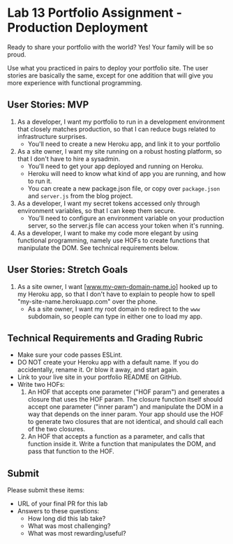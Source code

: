 # Lab 13 Portfolio Assignment - Production Deployment

Ready to share your portfolio with the world? Yes! Your family will be so proud.

Use what you practiced in pairs to deploy your portfolio site. The user stories are basically the same, except for one addition that will give you more experience with functional programming.

## User Stories: MVP
1. As a developer, I want my portfolio to run in a development environment that closely matches production, so that I can reduce bugs related to infrastructure surprises.
   - You'll need to create a new Heroku app, and link it to your portfolio
1. As a site owner, I want my site running on a robust hosting platform, so that I don't have to hire a sysadmin.
   - You'll need to get your app deployed and running on Heroku.
   - Heroku will need to know what kind of app you are running, and how to run it.
   - You can create a new package.json file, or copy over `package.json` and `server.js` from the blog project.
 1. As a developer, I want my secret tokens accessed only through environment variables, so that I can keep them secure.
    - You'll need to configure an environment variable on your production server, so the server.js file can access your token when it's running.
1. As a developer, I want to make my code more elegant by using functional programming, namely use HOFs to create functions that manipulate the DOM. See technical requirements below.

## User Stories: Stretch Goals
1. As a site owner, I want [www.my-own-domain-name.io] hooked up to my Heroku app, so that I don't have to explain to people how to spell "my-site-name.herokuapp.com" over the phone.
   - As a site owner, I want my root domain to redirect to the `www` subdomain, so people can type in either one to load my app.

## Technical Requirements and Grading Rubric
- Make sure your code passes ESLint.
- DO NOT create your Heroku app with a default name. If you do accidentally, rename it. Or blow it away, and start again.
- Link to your live site in your portfolio README on GitHub.
- Write two HOFs:
  1. An HOF that accepts one parameter ("HOF param") and generates a closure that uses the HOF param. The closure function itself should accept one parameter ("inner param") and manipulate the DOM in a way that depends on the inner param. Your app should use the HOF to generate two closures that are not identical, and should call each of the two closures.
  1. An HOF that accepts a function as a parameter, and calls that function inside it. Write a function that manipulates the DOM, and pass that function to the HOF.

## Submit
Please submit these items:

- URL of your final PR for this lab
- Answers to these questions:
  - How long did this lab take?
  - What was most challenging?
  - What was most rewarding/useful?
